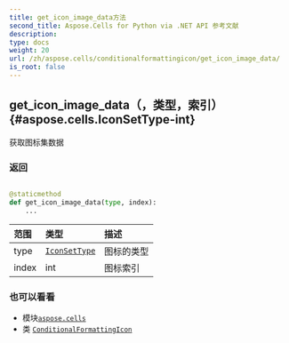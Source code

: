 ```yaml
---
title: get_icon_image_data方法
second_title: Aspose.Cells for Python via .NET API 参考文献
description:
type: docs
weight: 20
url: /zh/aspose.cells/conditionalformattingicon/get_icon_image_data/
is_root: false
---
```

##  get_icon_image_data（，类型，索引）{#aspose.cells.IconSetType-int}
获取图标集数据


### 返回




```python

@staticmethod
def get_icon_image_data(type, index):
    ...
```


|范围|类型|描述|
| :- | :- | :- |
| type | [`IconSetType`](/cells/python-net/zh/aspose.cells/iconsettype) |图标的类型|
| index | int |图标索引|



### 也可以看看
* 模块[`aspose.cells`](../../)
* 类 [`ConditionalFormattingIcon`](/cells/python-net/zh/aspose.cells/conditionalformattingicon)
